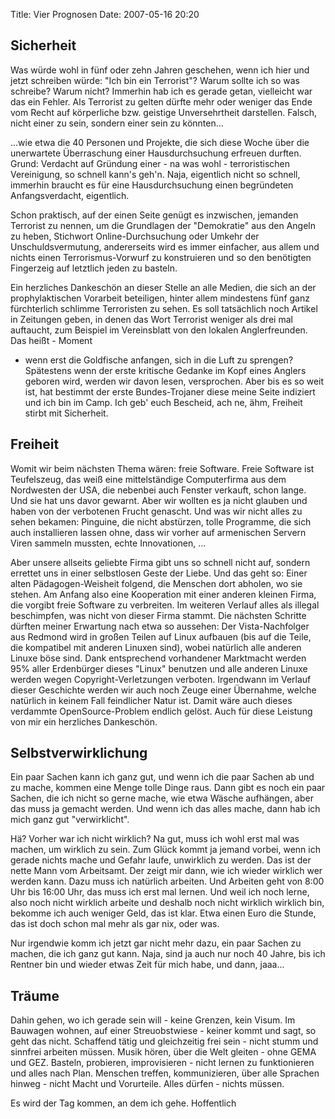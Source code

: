 Title: Vier Prognosen
Date: 2007-05-16 20:20

Sicherheit
----------

Was würde wohl in fünf oder zehn Jahren geschehen, wenn ich hier und jetzt
schreiben würde: "Ich bin ein Terrorist"? Warum sollte ich so was schreibe?
Warum nicht? Immerhin hab ich es gerade getan, vielleicht war das ein Fehler.
Als Terrorist zu gelten dürfte mehr oder weniger das Ende vom Recht auf
körperliche bzw. geistige Unversehrtheit darstellen. Falsch, nicht einer zu
sein, sondern einer sein zu könnten...

...wie etwa die 40 Personen und Projekte, die sich diese Woche über die
unerwartete Überraschung einer Hausdurchsuchung erfreuen durften. Grund:
Verdacht auf Gründung einer - na was wohl - terroristischen Vereinigung, so
schnell kann's geh'n. Naja, eigentlich nicht so schnell, immerhin braucht es
für eine Hausdurchsuchung einen begründeten Anfangsverdacht, eigentlich.

Schon praktisch, auf der einen Seite genügt es inzwischen, jemanden Terrorist
zu nennen, um die Grundlagen der "Demokratie" aus den Angeln zu heben,
Stichwort Online-Durchsuchung oder Umkehr der Unschuldsvermutung, andererseits
wird es immer einfacher, aus allem und nichts einen Terrorismus-Vorwurf zu
konstruieren und so den benötigten Fingerzeig auf letztlich jeden zu basteln.

Ein herzliches Dankeschön an dieser Stelle an alle Medien, die sich an der
prophylaktischen Vorarbeit beteiligen, hinter allem mindestens fünf ganz
fürchterlich schlimme Terroristen zu sehen. Es soll tatsächlich noch Artikel in
Zeitungen geben, in denen das Wort Terrorist weniger als drei mal auftaucht,
zum Beispiel im Vereinsblatt von den lokalen Anglerfreunden. Das heißt - Moment
- wenn erst die Goldfische anfangen, sich in die Luft zu sprengen? Spätestens
wenn der erste kritische Gedanke im Kopf eines Anglers geboren wird, werden wir
davon lesen, versprochen. Aber bis es so weit ist, hat bestimmt der erste
Bundes-Trojaner diese meine Seite indiziert und ich bin im Camp. Ich geb' euch
Bescheid, ach ne, ähm, Freiheit stirbt mit Sicherheit.

Freiheit
--------

Womit wir beim nächsten Thema wären: freie Software. Freie Software ist
Teufelszeug, das weiß eine mittelständige Computerfirma aus dem Nordwesten der
USA, die nebenbei auch Fenster verkauft, schon lange. Und sie hat uns davor
gewarnt. Aber wir wollten es ja nicht glauben und haben von der verbotenen
Frucht genascht. Und was wir nicht alles zu sehen bekamen: Pinguine, die nicht
abstürzen, tolle Programme, die sich auch installieren lassen ohne, dass wir
vorher auf armenischen Servern Viren sammeln mussten, echte Innovationen, ...

Aber unsere allseits geliebte Firma gibt uns so schnell nicht auf, sondern
errettet uns in einer selbstlosen Geste der Liebe. Und das geht so: Einer alten
Pädagogen-Weisheit folgend, die Menschen dort abholen, wo sie stehen. Am Anfang
also eine Kooperation mit einer anderen kleinen Firma, die vorgibt freie
Software zu verbreiten. Im weiteren Verlauf alles als illegal beschimpfen, was
nicht von dieser Firma stammt. Die nächsten Schritte dürften meiner Erwartung
nach etwa so aussehen: Der Vista-Nachfolger aus Redmond wird in großen Teilen
auf Linux aufbauen (bis auf die Teile, die kompatibel mit anderen Linuxen
sind), wobei natürlich alle anderen Linuxe böse sind. Dank entsprechend
vorhandener Marktmacht werden 95% aller Erdenbürger dieses "Linux" benutzen und
alle anderen Linuxe werden wegen Copyright-Verletzungen verboten. Irgendwann im
Verlauf dieser Geschichte werden wir auch noch Zeuge einer Übernahme, welche
natürlich in keinem Fall feindlicher Natur ist. Damit wäre auch dieses
verdammte OpenSource-Problem endlich gelöst. Auch für diese Leistung von mir
ein herzliches Dankeschön.

Selbstverwirklichung
--------------------

Ein paar Sachen kann ich ganz gut, und wenn ich die paar Sachen ab und zu
mache, kommen eine Menge tolle Dinge raus. Dann gibt es noch ein paar Sachen,
die ich nicht so gerne mache, wie etwa Wäsche aufhängen, aber das muss ja
gemacht werden. Und wenn ich das alles mache, dann hab ich mich ganz gut
"verwirklicht".

Hä? Vorher war ich nicht wirklich? Na gut, muss ich wohl erst mal was machen,
um wirklich zu sein. Zum Glück kommt ja jemand vorbei, wenn ich gerade nichts
mache und Gefahr laufe, unwirklich zu werden. Das ist der nette Mann vom
Arbeitsamt. Der zeigt mir dann, wie ich wieder wirklich wer werden kann. Dazu
muss ich natürlich arbeiten. Und Arbeiten geht von 8:00 Uhr bis 16:00 Uhr, das
muss ich erst mal lernen. Und weil ich noch lerne, also noch nicht wirklich
arbeite und deshalb noch nicht wirklich wirklich bin, bekomme ich auch weniger
Geld, das ist klar. Etwa einen Euro die Stunde, das ist doch schon mal mehr als
gar nix, oder was.

Nur irgendwie komm ich jetzt gar nicht mehr dazu, ein paar Sachen zu machen,
die ich ganz gut kann. Naja, sind ja auch nur noch 40 Jahre, bis ich Rentner
bin und wieder etwas Zeit für mich habe, und dann, jaaa...

Träume
------

Dahin gehen, wo ich gerade sein will - keine Grenzen, kein Visum. Im Bauwagen
wohnen, auf einer Streuobstwiese - keiner kommt und sagt, so geht das nicht.
Schaffend tätig und gleichzeitig frei sein - nicht stumm und sinnfrei arbeiten
müssen. Musik hören, über die Welt gleiten - ohne GEMA und GEZ. Basteln,
probieren, improvisieren - nicht lernen zu funktionieren und alles nach Plan.
Menschen treffen, kommunizieren, über alle Sprachen hinweg - nicht Macht und
Vorurteile. Alles dürfen - nichts müssen.

Es wird der Tag kommen, an dem ich gehe. Hoffentlich
